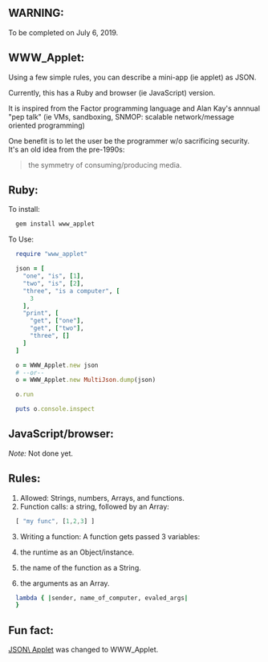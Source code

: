 WARNING:
------------

To be completed on July 6, 2019.

WWW\_Applet:
---------

Using a few simple rules, you can describe a mini-app (ie applet) as JSON.

Currently, this has a Ruby and browser (ie JavaScript) version.

It is inspired from the Factor programming language
and Alan Kay's annnual "pep talk" (ie VMs, sandboxing,
SNMOP: scalable network/message oriented programming)

One benefit is to let the user
be the programmer w/o sacrificing security.
It's an old idea from the pre-1990s:

  > the symmetry of consuming/producing media.

Ruby:
--------------

To install:

```ruby
  gem install www_applet
```

To Use:

```ruby
  require "www_applet"

  json = [
    "one", "is", [1],
    "two", "is", [2],
    "three", "is a computer", [
      3
    ],
    "print", [
      "get", ["one"],
      "get", ["two"],
      "three", []
    ]
  ]

  o = WWW_Applet.new json
  # --or--
  o = WWW_Applet.new MultiJson.dump(json)

  o.run

  puts o.console.inspect
```


JavaScript/browser:
-----------------

*Note:* Not done yet.

Rules:
-------

1. Allowed: Strings, numbers, Arrays, and functions.
2. Function calls: a string, followed by an Array:

```javascript
  [ "my func", [1,2,3] ]
```

3. Writing a function: A function gets passed 3 variables:

  1. the runtime as an Object/instance.
  2. the name of the function as a String.
  3. the arguments as an Array.

```ruby
  lambda { |sender, name_of_computer, evaled_args|
  }
```

Fun fact:
-----

[JSON\ Applet](http://github.com/da99/json_applet) was changed to WWW\_Applet.






